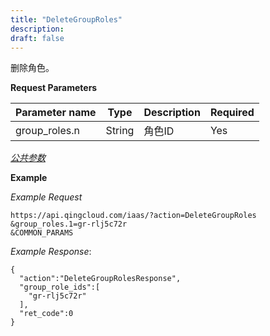 ```yaml
---
title: "DeleteGroupRoles"
description: 
draft: false
---
```




删除角色。

**Request Parameters**

| Parameter name | Type | Description | Required |
| --- | --- | --- | --- |
| group_roles.n | String | 角色ID | Yes |

[_公共参数_](../../../parameters)

**Example**

_Example Request_

```
https://api.qingcloud.com/iaas/?action=DeleteGroupRoles
&group_roles.1=gr-rlj5c72r
&COMMON_PARAMS
```

_Example Response_:

```
{
  "action":"DeleteGroupRolesResponse",
  "group_role_ids":[
    "gr-rlj5c72r"
  ],
  "ret_code":0
}
```
